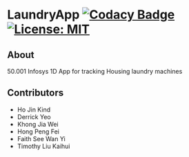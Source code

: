# LaundryApp [![Codacy Badge](https://api.codacy.com/project/badge/Grade/bca02bfc96c74ecea4d1e54b027bf56a)](https://app.codacy.com/app/tlkh/LaundryApp?utm_source=github.com&utm_medium=referral&utm_content=tlkh/LaundryApp&utm_campaign=Badge_Grade_Dashboard) [![License: MIT](https://img.shields.io/badge/License-MIT-yellow.svg)](https://opensource.org/licenses/MIT)

## About

50.001 Infosys 1D App for tracking Housing laundry machines

## Contributors

* Ho Jin Kind
* Derrick Yeo
* Khong Jia Wei
* Hong Peng Fei
* Faith See Wan Yi
* Timothy Liu Kaihui
